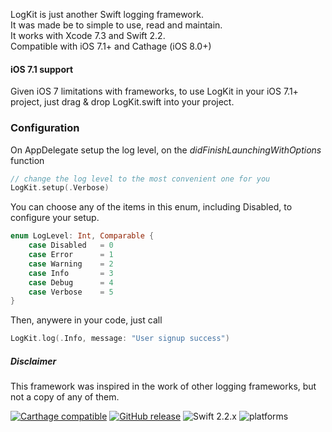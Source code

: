 
LogKit is just another Swift logging framework. <br/>
It was made be to simple to use, read and maintain.<br/>
It works with Xcode 7.3 and Swift 2.2.<br/>
Compatible with iOS 7.1+ and Cathage (iOS 8.0+)<br/>

#### iOS 7.1 support
Given iOS 7 limitations with frameworks, to use LogKit in your iOS 7.1+ project, just drag & drop LogKit.swift into your project.


### Configuration 

On AppDelegate setup the log level, on the *didFinishLaunchingWithOptions* function

```swift
// change the log level to the most convenient one for you
LogKit.setup(.Verbose)
```

You can choose any of the items in this enum, including Disabled, to configure your setup.

```swift
enum LogLevel: Int, Comparable {
    case Disabled   = 0
    case Error      = 1
    case Warning    = 2
    case Info       = 3
    case Debug      = 4
    case Verbose    = 5
}
```

Then, anywere in your code, just call

```swift
LogKit.log(.Info, message: "User signup success")
```



##### Disclaimer
This framework was inspired in the work of other logging frameworks, but not a copy of any of them.



[![Carthage compatible](https://img.shields.io/badge/Carthage-compatible-4BC51D.svg?style=flat)](https://github.com/Carthage/Carthage) [![GitHub release](https://img.shields.io/github/release/qubyte/rubidium.svg)](https://github.com/piresbruno/LogKit/releases) ![Swift 2.2.x](https://img.shields.io/badge/Swift-2.2.x-orange.svg) ![platforms](https://img.shields.io/badge/platforms-iOS-lightgrey.svg)